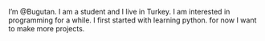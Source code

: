 I’m @Bugutan.
I am a student and I live in Turkey.
I am interested in programming for a while. 
I first started with learning python.
for now I want to make more projects.

